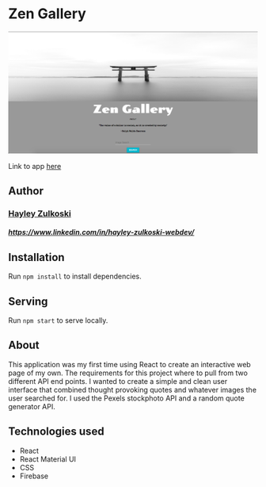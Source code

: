 # Zen Gallery 
![image](screenshot.png)

Link to app [here](https://zengallery-48a6b.firebaseapp.com/)

## Author

### [Hayley Zulkoski](https://github.com/hayz999)
##### https://www.linkedin.com/in/hayley-zulkoski-webdev/

## Installation

Run `npm install` to install dependencies.

## Serving

Run `npm start` to serve locally.

## About

This application was my first time using React to create an interactive web page of my own.  The requirements for this project where to pull from two different API end points.  I wanted to create a simple and clean user interface that combined thought provoking quotes and whatever images the user searched for. I used the Pexels stockphoto API and a random quote generator API.

## Technologies used

- React
- React Material UI
- CSS
- Firebase 


